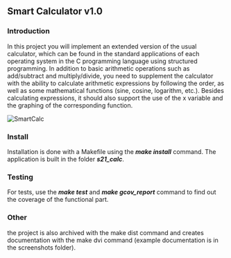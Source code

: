 ## Smart Calculator v1.0

### Introduction

In this project you will implement an extended version of the usual calculator, which can be found in the standard applications of each operating system in the C programming language using structured programming. In addition to basic arithmetic operations such as add/subtract and multiply/divide, you need to supplement the calculator with the ability to calculate arithmetic expressions by following the order, as well as some mathematical functions (sine, cosine, logarithm, etc.).
Besides calculating expressions, it should also support the use of the x variable and the graphing of the corresponding function.

![SmartCalc](/screenshots/screenshot1.png)

### Install

Installation is done with a Makefile using the ***make install*** command. The application is built in the folder ***s21_calc***.

### Testing

For tests, use the ***make test*** and ***make gcov_report*** command to find out the coverage of the functional part.


### Other

the project is also archived with the make dist command and creates documentation with the make dvi command (example documentation is in the screenshots folder).